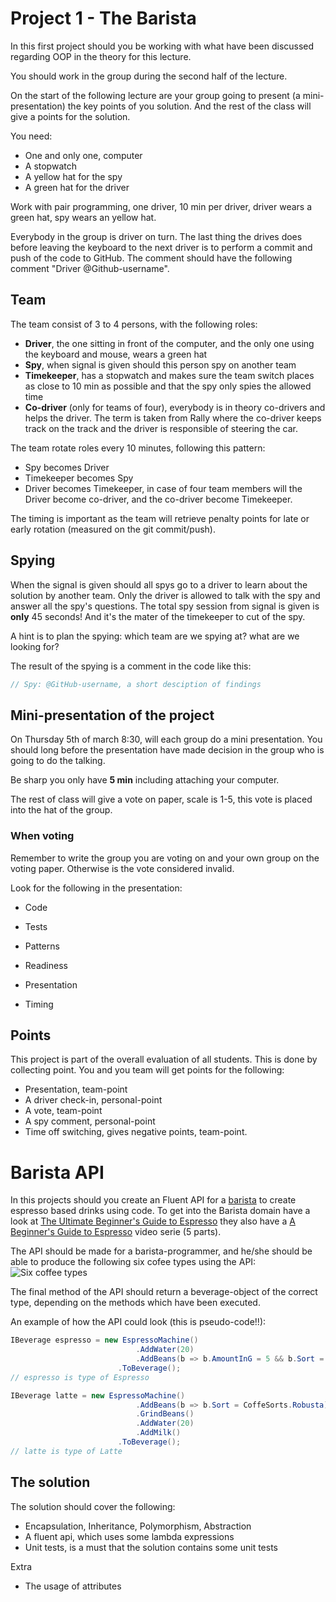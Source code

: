 # Project 1 - The Barista
In this first project should you be working with what have been discussed regarding OOP in the theory for this lecture.

You should work in the group during the second half of the lecture.

On the start of the following lecture are your group going to present (a mini-presentation) the key points of you solution. And the rest of the class will give a points for the solution.

You need:

* One and only one, computer
* A stopwatch
* A yellow hat for the spy
* A green hat for the driver

Work with pair programming, one driver, 10 min per driver, driver wears a green hat, spy wears an yellow hat.

Everybody in the group is driver on turn. The last thing the drives does before leaving the keyboard to the next driver is to perform a commit and push of the code to GitHub. The comment should have the following comment "Driver @Github-username".

## Team

The team consist of 3 to 4 persons, with the following roles:

- **Driver**, the one sitting in front of the computer, and the only one using the keyboard and mouse, wears a green hat
- **Spy**, when signal is given should this person spy on another team
- **Timekeeper**, has a stopwatch and makes sure the team switch places as close to 10 min as possible and that the spy only spies the allowed time
- **Co-driver** (only for teams of four), everybody is in theory co-drivers and helps the driver. The term is taken from Rally where the co-driver keeps track on the track and the driver is responsible of steering the car.

The team rotate roles every 10 minutes, following this pattern:

* Spy becomes Driver
* Timekeeper becomes Spy
* Driver becomes Timekeeper, in case of four team members will the Driver become co-driver, and the co-driver become Timekeeper.

The timing is important as the team will retrieve penalty points for late or early rotation (measured on the git commit/push).

## Spying

When the signal is given should all spys go to a driver to learn about the solution by another team. Only the driver is allowed to talk with the spy and answer all the spy's questions. The total spy session from signal is given is **only** 45 seconds! And it's the mater of the timekeeper to cut of the spy.

A hint is to plan the spying: which team are we spying at? what are we looking for?

The result of the spying is a comment in the code like this:

```C#
// Spy: @GitHub-username, a short desciption of findings
```

## Mini-presentation of the project

On Thursday 5th of march 8:30, will each group do a mini presentation. You should long before the presentation have made decision in the group who is going to do the talking.

Be sharp you only have **5 min** including attaching your computer.

The rest of class will give a vote on paper, scale is 1-5, this vote is placed into the hat of the group.

### When voting

Remember to write the group you are voting on and your own group on the voting paper. Otherwise is the vote considered invalid.

Look for the following in the presentation:

- Code
- Tests
- Patterns
- Readiness
- Presentation

- Timing

## Points

This project is part of the overall evaluation of all students. This is done by collecting point. You and you team will get points for the following:

- Presentation, team-point
- A driver check-in, personal-point
- A vote, team-point
- A spy comment, personal-point
- Time off switching, gives negative points, team-point.

# Barista API
In this projects should you create an Fluent API for a [barista](https://en.wikipedia.org/wiki/Barista) to create espresso based drinks using code. To get into the Barista domain have a look at [The Ultimate Beginner's Guide to Espresso](https://prima-coffee.com/learn/section/espresso) they also have a [A Beginner's Guide to Espresso](https://www.youtube.com/watch?v=-kd-zX-JOVU) video serie (5 parts).

The API should be made for a barista-programmer, and he/she should be able to produce the following six cofee types using the API:
![Six coffee types](https://www.latteartguide.com/wp-content/uploads/2016/01/different-types-of-coffee-infograph.jpg)

The final method of the API should return a beverage-object of the correct type, depending on the methods which have been executed.

An example of how the API could look (this is pseudo-code!!):

```c#
IBeverage espresso = new EspressoMachine()
                            .AddWater(20)
                            .AddBeans(b => b.AmountInG = 5 && b.Sort = CoffeSorts.Robusta)
                        .ToBeverage();
// espresso is type of Espresso

IBeverage latte = new EspressoMachine()
                            .AddBeans(b => b.Sort = CoffeSorts.Robusta)
                            .GrindBeans()
                            .AddWater(20)
                            .AddMilk()
                        .ToBeverage();
// latte is type of Latte
```

## The solution 

The solution should cover the following:

- Encapsulation, Inheritance, Polymorphism, Abstraction
- A fluent api, which uses some lambda expressions
- Unit tests, is a must that the solution contains some unit tests

Extra

- The usage of attributes

